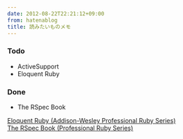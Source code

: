 ```yaml
---
date: 2012-08-22T22:21:12+09:00
from: hatenablog
title: 読みたいものメモ
---
```

### Todo

- ActiveSupport
- Eloquent Ruby

### Done

- The RSpec Book

[Eloquent Ruby (Addison-Wesley Professional Ruby Series)](https://www.amazon.co.jp/dp/0321584104)  
[The RSpec Book (Professional Ruby Series)](https://www.amazon.co.jp/dp/4798121932)
